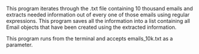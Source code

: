 This program iterates through the .txt file containing 10 thousand emails and extracts needed information out of every one of those emails using regular expressions. This program saves all the information into a list containing all Email objects that have been created using the extracted information. 

This program runs from the terminal and accepts emails_10k.txt as a parameter. 
